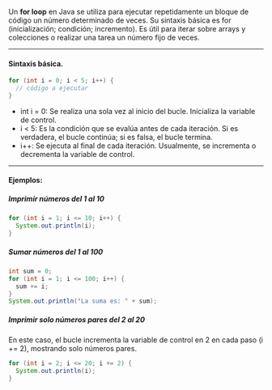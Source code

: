 Un **for loop** en Java se utiliza para ejecutar repetidamente un bloque de código un número determinado de veces. Su sintaxis básica es for (inicialización; condición; incremento). Es útil para iterar sobre arrays y colecciones o realizar una tarea un número fijo de veces.  
___
#### Sintaxis básica.  
```java
for (int i = 0; i < 5; i++) {
  // código a ejecutar
}
```
- int i = 0: Se realiza una sola vez al inicio del bucle. Inicializa la variable de control.
- i < 5: Es la condición que se evalúa antes de cada iteración. Si es verdadera, el bucle continúa; si es falsa, el bucle termina. 
- i++: Se ejecuta al final de cada iteración. Usualmente, se incrementa o decrementa la variable de control. 
___
#### Ejemplos:
##### Imprimir números del 1 al 10
```java
for (int i = 1; i <= 10; i++) {
  System.out.println(i);
}
```
##### Sumar números del 1 al 100
```java
int sum = 0;
for (int i = 1; i <= 100; i++) {
  sum += i;
}
System.out.println("La suma es: " + sum);
```
##### Imprimir solo números pares del 2 al 20
En este caso, el bucle incrementa la variable de control en 2 en cada paso (i += 2), mostrando solo números pares.  
```java
for (int i = 2; i <= 20; i += 2) {
  System.out.println(i);
}
```

